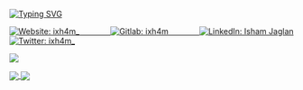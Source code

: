 [![Typing SVG](https://readme-typing-svg.herokuapp.com?center=true&vCenter=true&lines=ixh4m+-+Isham+Jaglan;I'm+a+Student;I'm+a+Pentester)](https://ixh4m.github.io)
<p align="justify">
<a href="https://ixh4m.github.io/" target="_blank">
    <img align="justify" alt="Website: ixh4m_" src="https://img.shields.io/badge/Website-ixh4m-white" />
  </a>
 <a href="https://gitlab.com/ixh4m" target="_blank">
    <img align="justify" alt="Gitlab: ixh4m" src="https://img.shields.io/badge/GitLab-ixh4m-orange" />
  </a>
 <a href="https://linkedin.com/in/ishamjaglan" target="_blank">
    <img align="justify" alt="LinkedIn: Isham Jaglan" src="https://img.shields.io/badge/LinkedIn-ishamjaglan-blue" />
  </a>
 <a href="https://twitter.com/ixh4m_" target="_blank">
    <img align="justify" alt="Twitter: ixh4m_" src="https://img.shields.io/twitter/follow/ixh4m_.svg?style=social" />
  </a>
</p>

![](https://gitwar.herokuapp.com/badge?username=ixh4m&style=flat-square)

<!--
**ixh4m/ixh4m** is a ✨ _special_ ✨ repository because its `README.md` (this file) appears on your GitHub profile.

Here are some ideas to get you started:

- 🔭 I’m currently working on ...
- 🌱 I’m currently learning ...
- 👯 I’m looking to collaborate on ...
- 🤔 I’m looking for help with ...
- 💬 Ask me about ...
- 📫 How to reach me: ...
- 😄 Pronouns: ...
- ⚡ Fun fact: ...
-->

<a href="https://github.com/ixh4m">
  <img align="center" src="https://github-readme-stats.vercel.app/api/?username=ixh4m&show_icons=true&hide_border=true&title_color=fff&icon_color=79ff97&text_color=9f9f9f&bg_color=151515" />
</a>
<a href="https://github.com/ixh4m">
  <img align="center" src="https://github-readme-stats.vercel.app/api/top-langs/?username=ixh4m&layout=compact&show_icons=true&hide_border=true&title_color=fff&icon_color=79ff97&text_color=9f9f9f&bg_color=151515" />
</a>

